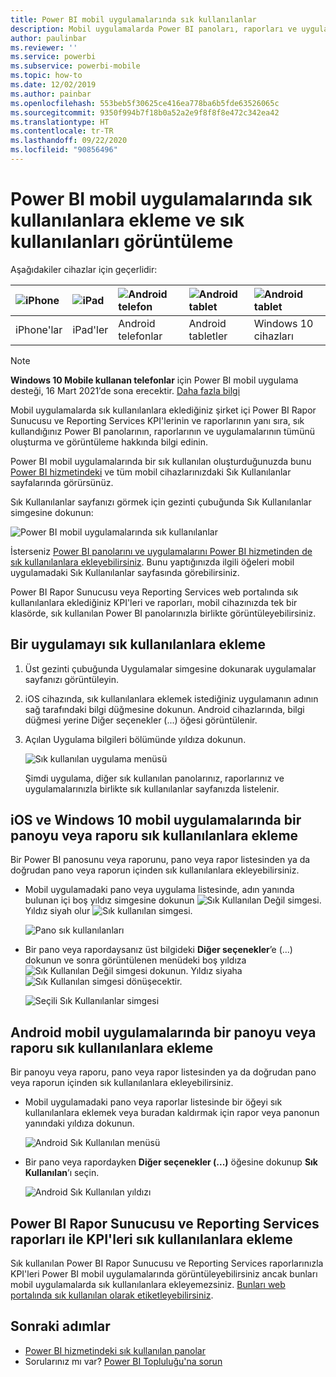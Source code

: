 ```yaml
---
title: Power BI mobil uygulamalarında sık kullanılanlar
description: Mobil uygulamalarda Power BI panoları, raporları ve uygulamalarının yanı sıra Power BI Rapor Sunucusu ile Reporting Services raporlarını ve KPI'leri sık kullanılanlara ekleme ve eklediğiniz girişleri görüntüleme hakkında bilgi edinin.
author: paulinbar
ms.reviewer: ''
ms.service: powerbi
ms.subservice: powerbi-mobile
ms.topic: how-to
ms.date: 12/02/2019
ms.author: painbar
ms.openlocfilehash: 553beb5f30625ce416ea778ba6b5fde63526065c
ms.sourcegitcommit: 9350f994b7f18b0a52a2e9f8f8f8e472c342ea42
ms.translationtype: HT
ms.contentlocale: tr-TR
ms.lasthandoff: 09/22/2020
ms.locfileid: "90856496"
---
```

# <a name="make-and-view-favorites-in-the-power-bi-mobile-apps"></a>Power BI mobil uygulamalarında sık kullanılanlara ekleme ve sık kullanılanları görüntüleme
Aşağıdakiler cihazlar için geçerlidir:

| ![iPhone](./media/mobile-apps-favorites/iphone-logo-50-px.png) | ![iPad](./media/mobile-apps-favorites/ipad-logo-50-px.png) | ![Android telefon](./media/mobile-apps-favorites/android-phone-logo-50-px.png) | ![Android tablet](./media/mobile-apps-favorites/android-tablet-logo-50-px.png) | ![Android tablet](./media/mobile-apps-favorites/win-10-logo-50-px.png) |
|:--- |:--- |:--- |:--- |:--- |
| iPhone'lar |iPad'ler |Android telefonlar |Android tabletler |Windows 10 cihazları |

>[!NOTE]
>**Windows 10 Mobile kullanan telefonlar** için Power BI mobil uygulama desteği, 16 Mart 2021’de sona erecektir. [Daha fazla bilgi](/legal/powerbi/powerbi-mobile/power-bi-mobile-app-end-of-support-for-windows-phones)

Mobil uygulamalarda sık kullanılanlara eklediğiniz şirket içi Power BI Rapor Sunucusu ve Reporting Services KPI'lerinin ve raporlarının yanı sıra, sık kullandığınız Power BI panolarının, raporlarının ve uygulamalarının tümünü oluşturma ve görüntüleme hakkında bilgi edinin.

Power BI mobil uygulamalarında bir sık kullanılan oluşturduğunuzda bunu [Power BI hizmetindeki](https://powerbi.com) ve tüm mobil cihazlarınızdaki Sık Kullanılanlar sayfalarında görürsünüz.

Sık Kullanılanlar sayfanızı görmek için gezinti çubuğunda Sık Kullanılanlar simgesine dokunun:

![Power BI mobil uygulamalarında sık kullanılanlar](./media/mobile-apps-favorites/power-bi-android-favorites-reports.png)


İsterseniz [Power BI panolarını ve uygulamalarını Power BI hizmetinden de sık kullanılanlara ekleyebilirsiniz](../end-user-favorite.md). Bunu yaptığınızda ilgili öğeleri mobil uygulamadaki Sık Kullanılanlar sayfasında görebilirsiniz.

Power BI Rapor Sunucusu veya Reporting Services web portalında sık kullanılanlara eklediğiniz KPI'leri ve raporları, mobil cihazınızda tek bir klasörde, sık kullanılan Power BI panolarınızla birlikte görüntüleyebilirsiniz.

## <a name="make-an-app-a-favorite"></a>Bir uygulamayı sık kullanılanlara ekleme
1. Üst gezinti çubuğunda Uygulamalar simgesine dokunarak uygulamalar sayfanızı görüntüleyin.

2. iOS cihazında, sık kullanılanlara eklemek istediğiniz uygulamanın adının sağ tarafındaki bilgi düğmesine dokunun. Android cihazlarında, bilgi düğmesi yerine Diğer seçenekler (...) öğesi görüntülenir. 

3. Açılan Uygulama bilgileri bölümünde yıldıza dokunun.
   
    ![Sık kullanılan uygulama menüsü](./media/mobile-apps-favorites/power-bi-android-favorite-app-ellipsis.png)
   
    Şimdi uygulama, diğer sık kullanılan panolarınız, raporlarınız ve uygulamalarınızla birlikte sık kullanılanlar sayfanızda listelenir.
   
## <a name="make-a-dashboard-or-report-a-favorite-in-the-ios-and-windows-10-mobile-apps"></a>iOS ve Windows 10 mobil uygulamalarında bir panoyu veya raporu sık kullanılanlara ekleme
Bir Power BI panosunu veya raporunu, pano veya rapor listesinden ya da doğrudan pano veya raporun içinden sık kullanılanlara ekleyebilirsiniz.

* Mobil uygulamadaki pano veya uygulama listesinde, adın yanında bulunan içi boş yıldız simgesine dokunun ![Sık Kullanılan Değil simgesi](./././media/mobile-apps-favorites/power-bi-mobile-not-favorite-icon.png). Yıldız siyah olur ![Sık kullanılan simgesi](./././media/mobile-apps-favorites/power-bi-mobile-favorite-selected-black.png).
  
    ![Pano sık kullanılanları](./media/mobile-apps-favorites/power-bi-mobile-make-dashboard-favorite.png)
* Bir pano veya rapordaysanız üst bilgideki **Diğer seçenekler**’e (...) dokunun ve sonra görüntülenen menüdeki boş yıldıza ![Sık Kullanılan Değil simgesi](./././media/mobile-apps-favorites/power-bi-mobile-not-favorite-icon.png) dokunun. Yıldız siyaha ![Sık Kullanılan simgesi](./././media/mobile-apps-favorites/power-bi-mobile-favorite-selected-black.png) dönüşecektir.
  
    ![Seçili Sık Kullanılanlar simgesi](./media/mobile-apps-favorites/power-bi-mobile-favorite-selected.png)

## <a name="make-a-dashboard-or-report-a-favorite-in-the-android-mobile-apps"></a>Android mobil uygulamalarında bir panoyu veya raporu sık kullanılanlara ekleme
Bir panoyu veya raporu, pano veya rapor listesinden ya da doğrudan pano veya raporun içinden sık kullanılanlara ekleyebilirsiniz.

* Mobil uygulamadaki pano veya raporlar listesinde bir öğeyi sık kullanılanlara eklemek veya buradan kaldırmak için rapor veya panonun yanındaki yıldıza dokunun.
  
    ![Android Sık Kullanılan menüsü](./media/mobile-apps-favorites/power-bi-android-make-favorite.png)

* Bir pano veya rapordayken **Diğer seçenekler (...)** öğesine dokunup **Sık Kullanılan**’ı seçin.
  
    ![Android Sık Kullanılan yıldızı](./media/mobile-apps-favorites/power-bi-android-favorite-in-dashboard.png)

## <a name="make-favorite-power-bi-report-server-and-reporting-services-reports-and-kpis"></a>Power BI Rapor Sunucusu ve Reporting Services raporları ile KPI'leri sık kullanılanlara ekleme
Sık kullanılan Power BI Rapor Sunucusu ve Reporting Services raporlarınızla KPI'leri Power BI mobil uygulamalarında görüntüleyebilirsiniz ancak bunları mobil uygulamalarda sık kullanılanlara ekleyemezsiniz. [Bunları web portalında sık kullanılan olarak etiketleyebilirsiniz](../../report-server/tutorial-explore-report-server-web-portal.md#tag-your-favorites). 

## <a name="next-steps"></a>Sonraki adımlar
* [Power BI hizmetindeki sık kullanılan panolar](../end-user-favorite.md) 
* Sorularınız mı var? [Power BI Topluluğu'na sorun](https://community.powerbi.com/)